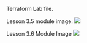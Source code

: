 Terraform Lab file.

Lesson 3.5 module image:
![][def]

Lesson 3.6 Module Image
![][def2]

[def]: images/lesson3.5objective.png
[def2]: images/lesson3.6objective.png